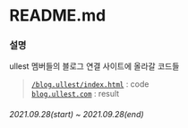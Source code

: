 # README.md  
### 설명
ullest 멤버들의 블로그 연결 사이트에 올라갈 코드들
> [`/blog.ullest/index.html`](https://github.com/seokwonmin-1124/blog.ullest/blob/main/blog.ullest/index.html) : code<br>
> [`blog.ullest.com`](https://blog.ullest.com/) : result
###### 2021.09.28(start) ~ 2021.09.28(end)
